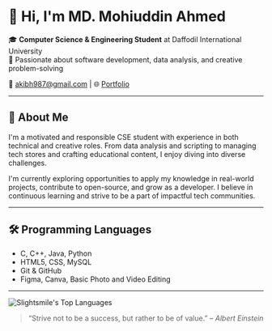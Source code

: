 # 👋 Hi, I'm MD. Mohiuddin Ahmed

🎓 **Computer Science & Engineering Student** at Daffodil International University  
💼 Passionate about software development, data analysis, and creative problem-solving  

📧 akibh987@gmail.com | 🌐 [Portfolio](https://sites.google.com/view/mohi28)

---

## 🚀 About Me

I'm a motivated and responsible CSE student with experience in both technical and creative roles. From data analysis and scripting to managing tech stores and crafting educational content, I enjoy diving into diverse challenges.

I'm currently exploring opportunities to apply my knowledge in real-world projects, contribute to open-source, and grow as a developer. I believe in continuous learning and strive to be a part of impactful tech communities.

---

## 🛠️ Programming Languages
- C, C++, Java, Python  
- HTML5, CSS, MySQL  
- Git & GitHub
- Figma, Canva, Basic Photo and Video Editing

---

![Slightsmile's Top Languages](https://github-readme-stats.vercel.app/api/top-langs/?username=Slightsmile&theme=dark&show_icons=true&hide_border=true&layout=compact)

> “Strive not to be a success, but rather to be of value.” – *Albert Einstein*
